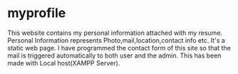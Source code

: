 # myprofile
This website contains my personal information attached with my resume. Personal Information represents Photo,mail,location,contact info etc. It's a static web page.  I have programmed the contact form of this site so that the mail is triggered automatically to both user and the admin. This has been made with Local host(XAMPP Server). 
